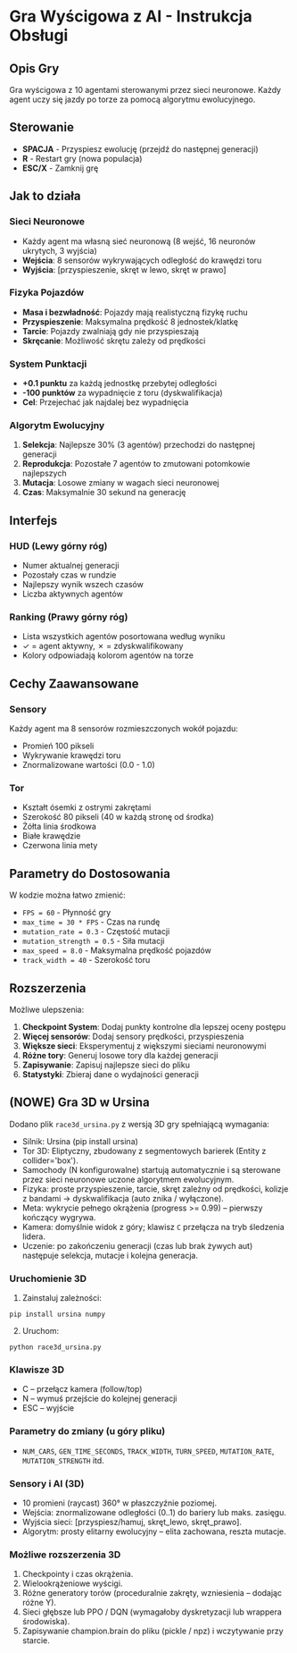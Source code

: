 # Gra Wyścigowa z AI - Instrukcja Obsługi

## Opis Gry
Gra wyścigowa z 10 agentami sterowanymi przez sieci neuronowe. Każdy agent uczy się jazdy po torze za pomocą algorytmu ewolucyjnego.

## Sterowanie
- **SPACJA** - Przyspiesz ewolucję (przejdź do następnej generacji)
- **R** - Restart gry (nowa populacja)
- **ESC/X** - Zamknij grę

## Jak to działa

### Sieci Neuronowe
- Każdy agent ma własną sieć neuronową (8 wejść, 16 neuronów ukrytych, 3 wyjścia)
- **Wejścia**: 8 sensorów wykrywających odległość do krawędzi toru
- **Wyjścia**: [przyspieszenie, skręt w lewo, skręt w prawo]

### Fizyka Pojazdów
- **Masa i bezwładność**: Pojazdy mają realistyczną fizykę ruchu
- **Przyspieszenie**: Maksymalna prędkość 8 jednostek/klatkę
- **Tarcie**: Pojazdy zwalniają gdy nie przyspieszają
- **Skręcanie**: Możliwość skrętu zależy od prędkości

### System Punktacji
- **+0.1 punktu** za każdą jednostkę przebytej odległości
- **-100 punktów** za wypadnięcie z toru (dyskwalifikacja)
- **Cel**: Przejechać jak najdalej bez wypadnięcia

### Algorytm Ewolucyjny
1. **Selekcja**: Najlepsze 30% (3 agentów) przechodzi do następnej generacji
2. **Reprodukcja**: Pozostałe 7 agentów to zmutowani potomkowie najlepszych
3. **Mutacja**: Losowe zmiany w wagach sieci neuronowej
4. **Czas**: Maksymalnie 30 sekund na generację

## Interfejs

### HUD (Lewy górny róg)
- Numer aktualnej generacji
- Pozostały czas w rundzie
- Najlepszy wynik wszech czasów
- Liczba aktywnych agentów

### Ranking (Prawy górny róg)
- Lista wszystkich agentów posortowana według wyniku
- ✓ = agent aktywny, ✗ = zdyskwalifikowany
- Kolory odpowiadają kolorom agentów na torze

## Cechy Zaawansowane

### Sensory
Każdy agent ma 8 sensorów rozmieszczonych wokół pojazdu:
- Promień 100 pikseli
- Wykrywanie krawędzi toru
- Znormalizowane wartości (0.0 - 1.0)

### Tor
- Kształt ósemki z ostrymi zakrętami
- Szerokość 80 pikseli (40 w każdą stronę od środka)
- Żółta linia środkowa
- Białe krawędzie
- Czerwona linia mety

## Parametry do Dostosowania

W kodzie można łatwo zmienić:
- `FPS = 60` - Płynność gry
- `max_time = 30 * FPS` - Czas na rundę
- `mutation_rate = 0.3` - Częstość mutacji
- `mutation_strength = 0.5` - Siła mutacji
- `max_speed = 8.0` - Maksymalna prędkość pojazdów
- `track_width = 40` - Szerokość toru

## Rozszerzenia

Możliwe ulepszenia:
1. **Checkpoint System**: Dodaj punkty kontrolne dla lepszej oceny postępu
2. **Więcej sensorów**: Dodaj sensory prędkości, przyspieszenia
3. **Większe sieci**: Eksperymentuj z większymi sieciami neuronowymi
4. **Różne tory**: Generuj losowe tory dla każdej generacji
5. **Zapisywanie**: Zapisuj najlepsze sieci do pliku
6. **Statystyki**: Zbieraj dane o wydajności generacji

## (NOWE) Gra 3D w Ursina

Dodano plik `race3d_ursina.py` z wersją 3D gry spełniającą wymagania:

- Silnik: Ursina (pip install ursina)
- Tor 3D: Eliptyczny, zbudowany z segmentowych barierek (Entity z collider='box').
- Samochody (N konfigurowalne) startują automatycznie i są sterowane przez sieci neuronowe uczone algorytmem ewolucyjnym.
- Fizyka: proste przyspieszenie, tarcie, skręt zależny od prędkości, kolizje z bandami -> dyskwalifikacja (auto znika / wyłączone).
- Meta: wykrycie pełnego okrążenia (progress >= 0.99) – pierwszy kończący wygrywa.
- Kamera: domyślnie widok z góry; klawisz `C` przełącza na tryb śledzenia lidera.
- Uczenie: po zakończeniu generacji (czas lub brak żywych aut) następuje selekcja, mutacje i kolejna generacja.

### Uruchomienie 3D

1. Zainstaluj zależności:
```
pip install ursina numpy
```
2. Uruchom:
```
python race3d_ursina.py
```

### Klawisze 3D
- C – przełącz kamera (follow/top)
- N – wymuś przejście do kolejnej generacji
- ESC – wyjście

### Parametry do zmiany (u góry pliku)
- `NUM_CARS`, `GEN_TIME_SECONDS`, `TRACK_WIDTH`, `TURN_SPEED`, `MUTATION_RATE`, `MUTATION_STRENGTH` itd.

### Sensory i AI (3D)
- 10 promieni (raycast) 360° w płaszczyźnie poziomej.
- Wejścia: znormalizowane odległości (0..1) do bariery lub maks. zasięgu.
- Wyjścia sieci: [przyspiesz/hamuj, skręt_lewo, skręt_prawo].
- Algorytm: prosty elitarny ewolucyjny – elita zachowana, reszta mutacje.

### Możliwe rozszerzenia 3D
1. Checkpointy i czas okrążenia.
2. Wielookrążeniowe wyścigi.
3. Różne generatory torów (proceduralnie zakręty, wzniesienia – dodając różne Y).
4. Sieci głębsze lub PPO / DQN (wymagałoby dyskretyzacji lub wrappera środowiska).
5. Zapisywanie champion.brain do pliku (pickle / npz) i wczytywanie przy starcie.

